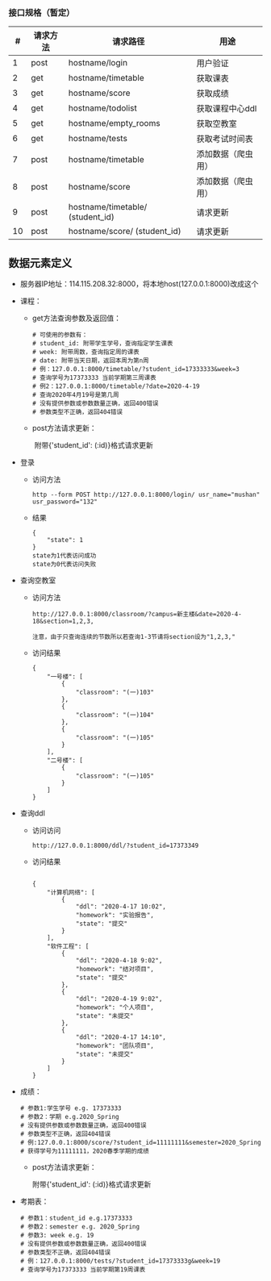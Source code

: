 ### 接口规格（暂定）

| #    | 请求方法 | 请求路径                         | 用途               |
| ---- | -------- | -------------------------------- | ------------------ |
| 1    | post     | hostname/login                   | 用户验证           |
| 2    | get      | hostname/timetable               | 获取课表           |
| 3    | get      | hostname/score                   | 获取成绩           |
| 4    | get      | hostname/todolist                | 获取课程中心ddl    |
| 5    | get      | hostname/empty_rooms             | 获取空教室         |
| 6    | get      | hostname/tests                   | 获取考试时间表     |
| 7    | post     | hostname/timetable               | 添加数据（爬虫用） |
| 8    | post     | hostname/score                   | 添加数据（爬虫用） |
| 9    | post     | hostname/timetable/ (student_id) | 请求更新           |
| 10   | post     | hostname/score/ (student_id)     | 请求更新           |

## 数据元素定义

- 服务器IP地址：114.115.208.32:8000，将本地host(127.0.0.1:8000)改成这个

- 课程：

    - get方法查询参数及返回值：

        ```
        # 可使用的参数有：
        # student_id: 附带学生学号，查询指定学生课表
        # week: 附带周数，查询指定周的课表
        # date: 附带当天日期，返回本周为第n周
        # 例：127.0.0.1:8000/timetable/?student_id=17333333&week=3
        # 查询学号为17373333 当前学期第三周课表
        # 例2：127.0.0.1:8000/timetable/?date=2020-4-19
        # 查询2020年4月19号是第几周
        # 没有提供参数或参数数量正确，返回400错误
        # 参数类型不正确，返回404错误
        ```
    
    - post方法请求更新：
    
        ​	附带{'student_id': (:id)}格式请求更新
    
- 登录

  - 访问方法

    ```
    http --form POST http://127.0.0.1:8000/login/ usr_name="mushan" usr_password="132"
    ```

  - 结果

    ```
    {
        "state": 1
    }
    state为1代表访问成功
    state为0代表访问失败
    ```

- 查询空教室

  - 访问方法

    ```
    http://127.0.0.1:8000/classroom/?campus=新主楼&date=2020-4-18&section=1,2,3,
    
    注意，由于只查询连续的节数所以若查询1-3节请将section设为"1,2,3,"
    ```

  - 访问结果

    ```
    {
        "一号楼": [
            {
                "classroom": "(一)103"
            },
            {
                "classroom": "(一)104"
            },
            {
                "classroom": "(一)105"
            }
        ],
        "二号楼": [
            {
                "classroom": "(一)105"
            }
        ]
    }
    
    ```

- 查询ddl

  - 访问访问

    ```
    http://127.0.0.1:8000/ddl/?student_id=17373349
    ```

  - 访问结果

    ```
    
    {
        "计算机网络": [
            {
                "ddl": "2020-4-17 10:02",
                "homework": "实验报告",
                "state": "提交"
            }
        ],
        "软件工程": [
            {
                "ddl": "2020-4-18 9:02",
                "homework": "结对项目",
                "state": "提交"
            },
            {
                "ddl": "2020-4-19 9:02",
                "homework": "个人项目",
                "state": "未提交"
            },
            {
                "ddl": "2020-4-17 14:10",
                "homework": "团队项目",
                "state": "未提交"
            }
        ]
    }
    ```

- 成绩：

    ```
    # 参数1:学生学号 e.g. 17373333
    # 参数2：学期 e.g.2020_Spring
    # 没有提供参数或参数数量正确，返回400错误
    # 参数类型不正确，返回404错误
    # 例:127.0.0.1:8000/score/?student_id=11111111&semester=2020_Spring
    # 获得学号为11111111，2020春季学期的成绩
    ```

    - post方法请求更新：

        附带{'student_id': (:id)}格式请求更新

- 考期表：

    ```
    # 参数1：student_id e.g.17373333
    # 参数2：semester e.g. 2020_Spring
    # 参数3: week e.g. 19
    # 没有提供参数或参数数量正确，返回400错误
    # 参数类型不正确，返回404错误
    # 例：127.0.0.1:8000/tests/?student_id=17373333g&week=19
    # 查询学号为17373333 当前学期第19周课表
    ```